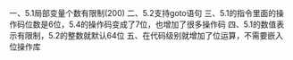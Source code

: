 一、5.1局部变量个数有限制(200)
二、5.2支持goto语句
三、5.1的指令里面的操作码位数是6位，5.4的操作码变成了7位，也增加了很多操作码
四、5.1的数值表示有限制，5.2的整数就默认64位
五、在代码级别就增加了位运算，不需要嵌入位操作库
